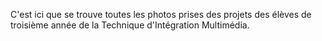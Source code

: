 C'est ici que se trouve toutes les photos prises des projets des élèves de troisième année de la Technique d'Intégration Multimédia.
